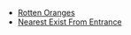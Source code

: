 * [Rotten Oranges](./md/rotten_oranges.md)
* [Nearest Exist From Entrance](./md/nearest_exist_from_entrance.md)
